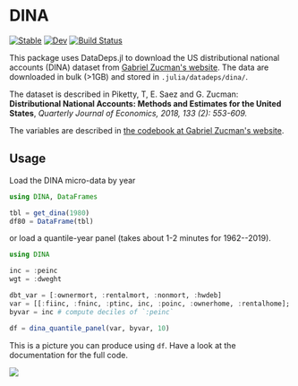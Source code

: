 # DINA

[![Stable](https://img.shields.io/badge/docs-stable-blue.svg)](https://greimel.github.io/DINA.jl/stable/)
[![Dev](https://img.shields.io/badge/docs-dev-blue.svg)](https://greimel.github.io/DINA.jl/dev/)
[![Build Status](https://github.com/greimel/DINA.jl/workflows/CI/badge.svg)](https://github.com/greimel/DINA.jl/actions)

This package uses DataDeps.jl to download the US distributional national accounts (DINA) dataset from [Gabriel Zucman's website](http://gabriel-zucman.eu/usdina/). The data are downloaded in bulk (>1GB) and stored in `.julia/datadeps/dina/`.

The dataset is described in Piketty, T, E. Saez and G. Zucman: **Distributional National Accounts: Methods and Estimates for the United States**, *Quarterly Journal of Economics, 2018, 133 (2): 553-609.*

The variables are described in [the codebook at Gabriel Zucman's website](http://gabriel-zucman.eu/files/PSZCodebook.pdf).

## Usage

Load the DINA micro-data by year

```julia
using DINA, DataFrames

tbl = get_dina(1980)
df80 = DataFrame(tbl)
```

or load a quantile-year panel (takes about 1-2 minutes for 1962--2019).

```julia
using DINA

inc = :peinc
wgt = :dweght

dbt_var = [:ownermort, :rentalmort, :nonmort, :hwdeb]
var = [[:fiinc, :fninc, :ptinc, inc, :poinc, :ownerhome, :rentalhome]; dbt_var]
byvar = inc # compute deciles of `:peinc`

df = dina_quantile_panel(var, byvar, 10)
```

This is a picture you can produce using `df`. Have a look at the documentation for the full code.

![](https://greimel.github.io/DINA.jl/stable/fig_dbt.svg)
